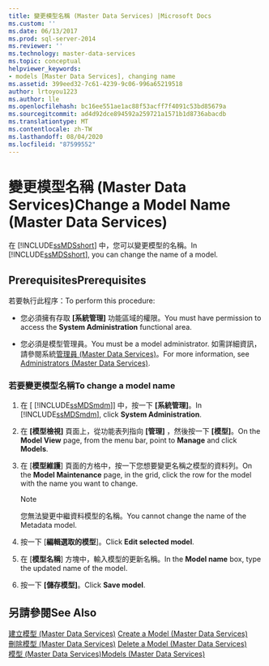 ```yaml
---
title: 變更模型名稱 (Master Data Services) |Microsoft Docs
ms.custom: ''
ms.date: 06/13/2017
ms.prod: sql-server-2014
ms.reviewer: ''
ms.technology: master-data-services
ms.topic: conceptual
helpviewer_keywords:
- models [Master Data Services], changing name
ms.assetid: 399eed32-7c61-4239-9c06-996a65219518
author: lrtoyou1223
ms.author: lle
ms.openlocfilehash: bc16ee551ae1ac88f53acff7f4091c53bd85679a
ms.sourcegitcommit: ad4d92dce894592a259721a1571b1d8736abacdb
ms.translationtype: MT
ms.contentlocale: zh-TW
ms.lasthandoff: 08/04/2020
ms.locfileid: "87599552"
---
```

# <a name="change-a-model-name-master-data-services"></a><span data-ttu-id="84fc8-102">變更模型名稱 (Master Data Services)</span><span class="sxs-lookup"><span data-stu-id="84fc8-102">Change a Model Name (Master Data Services)</span></span>
  <span data-ttu-id="84fc8-103">在 [!INCLUDE[ssMDSshort](../includes/ssmdsshort-md.md)] 中，您可以變更模型的名稱。</span><span class="sxs-lookup"><span data-stu-id="84fc8-103">In [!INCLUDE[ssMDSshort](../includes/ssmdsshort-md.md)], you can change the name of a model.</span></span>  
  
## <a name="prerequisites"></a><span data-ttu-id="84fc8-104">Prerequisites</span><span class="sxs-lookup"><span data-stu-id="84fc8-104">Prerequisites</span></span>  
 <span data-ttu-id="84fc8-105">若要執行此程序：</span><span class="sxs-lookup"><span data-stu-id="84fc8-105">To perform this procedure:</span></span>  
  
-   <span data-ttu-id="84fc8-106">您必須擁有存取 **[系統管理]** 功能區域的權限。</span><span class="sxs-lookup"><span data-stu-id="84fc8-106">You must have permission to access the **System Administration** functional area.</span></span>  
  
-   <span data-ttu-id="84fc8-107">您必須是模型管理員。</span><span class="sxs-lookup"><span data-stu-id="84fc8-107">You must be a model administrator.</span></span> <span data-ttu-id="84fc8-108">如需詳細資訊，請參閱系統[管理員 &#40;Master Data Services&#41;](administrators-master-data-services.md)。</span><span class="sxs-lookup"><span data-stu-id="84fc8-108">For more information, see [Administrators &#40;Master Data Services&#41;](administrators-master-data-services.md).</span></span>  
  
### <a name="to-change-a-model-name"></a><span data-ttu-id="84fc8-109">若要變更模型名稱</span><span class="sxs-lookup"><span data-stu-id="84fc8-109">To change a model name</span></span>  
  
1.  <span data-ttu-id="84fc8-110">在 [ [!INCLUDE[ssMDSmdm](../includes/ssmdsmdm-md.md)]] 中，按一下 **[系統管理]**。</span><span class="sxs-lookup"><span data-stu-id="84fc8-110">In [!INCLUDE[ssMDSmdm](../includes/ssmdsmdm-md.md)], click **System Administration**.</span></span>  
  
2.  <span data-ttu-id="84fc8-111">在 **[模型檢視]** 頁面上，從功能表列指向 **[管理]** ，然後按一下 **[模型]**。</span><span class="sxs-lookup"><span data-stu-id="84fc8-111">On the **Model View** page, from the menu bar, point to **Manage** and click **Models**.</span></span>  
  
3.  <span data-ttu-id="84fc8-112">在 [**模型維護**] 頁面的方格中，按一下您想要變更名稱之模型的資料列。</span><span class="sxs-lookup"><span data-stu-id="84fc8-112">On the **Model Maintenance** page, in the grid, click the row for the model with the name you want to change.</span></span>  
  
    > [!NOTE]  
    >  <span data-ttu-id="84fc8-113">您無法變更中繼資料模型的名稱。</span><span class="sxs-lookup"><span data-stu-id="84fc8-113">You cannot change the name of the Metadata model.</span></span>  
  
4.  <span data-ttu-id="84fc8-114">按一下 [**編輯選取的模型**]。</span><span class="sxs-lookup"><span data-stu-id="84fc8-114">Click **Edit selected model**.</span></span>  
  
5.  <span data-ttu-id="84fc8-115">在 [**模型名稱**] 方塊中，輸入模型的更新名稱。</span><span class="sxs-lookup"><span data-stu-id="84fc8-115">In the **Model name** box, type the updated name of the model.</span></span>  
  
6.  <span data-ttu-id="84fc8-116">按一下 **[儲存模型]**。</span><span class="sxs-lookup"><span data-stu-id="84fc8-116">Click **Save model**.</span></span>  
  
## <a name="see-also"></a><span data-ttu-id="84fc8-117">另請參閱</span><span class="sxs-lookup"><span data-stu-id="84fc8-117">See Also</span></span>  
 <span data-ttu-id="84fc8-118">[建立模型 &#40;Master Data Services&#41;](../../2014/master-data-services/create-a-model-master-data-services.md) </span><span class="sxs-lookup"><span data-stu-id="84fc8-118">[Create a Model &#40;Master Data Services&#41;](../../2014/master-data-services/create-a-model-master-data-services.md) </span></span>  
 <span data-ttu-id="84fc8-119">[刪除模型 &#40;Master Data Services&#41;](../../2014/master-data-services/delete-a-model-master-data-services.md) </span><span class="sxs-lookup"><span data-stu-id="84fc8-119">[Delete a Model &#40;Master Data Services&#41;](../../2014/master-data-services/delete-a-model-master-data-services.md) </span></span>  
 [<span data-ttu-id="84fc8-120">模型 &#40;Master Data Services&#41;</span><span class="sxs-lookup"><span data-stu-id="84fc8-120">Models &#40;Master Data Services&#41;</span></span>](../../2014/master-data-services/models-master-data-services.md)  
  
  
